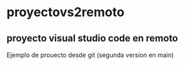 # proyectovs2remoto
## proyecto visual studio code en remoto
Ejemplo de prouecto desde git (segunda version en main)
